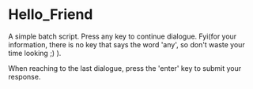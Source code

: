 # Hello_Friend

A simple batch script. Press any key to continue dialogue. Fyi(for your information, there is no key that says the word 'any', so don't waste your time looking ;) ).

When reaching to the last dialogue, press the 'enter' key to submit your response.
